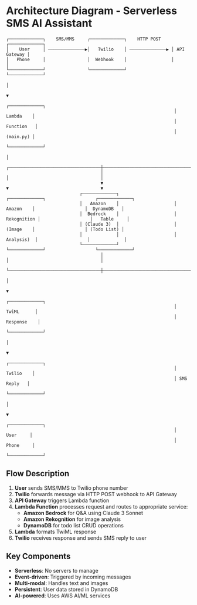 # Architecture Diagram - Serverless SMS AI Assistant

```
┌─────────────┐    SMS/MMS     ┌─────────────┐    HTTP POST    ┌─────────────┐
│    User     │ ──────────────▶│   Twilio    │ ──────────────▶ │ API Gateway │
│   Phone     │                │  Webhook    │                 │             │
└─────────────┘                └─────────────┘                 └─────────────┘
                                                                        │
                                                                        ▼
                                                                ┌─────────────┐
                                                                │   Lambda    │
                                                                │  Function   │
                                                                │   (main.py) │
                                                                └─────────────┘
                                                                        │
                                    ┌───────────────────────────────────┼───────────────────────────────────┐
                                    │                                   │                                   │
                                    ▼                                   ▼                                   ▼
                            ┌─────────────┐                     ┌─────────────┐                   ┌─────────────┐
                            │   Amazon    │                     │   Amazon    │                   │  DynamoDB   │
                            │  Bedrock    │                     │ Rekognition │                   │   Table     │
                            │ (Claude 3)  │                     │   (Image    │                   │ (Todo List) │
                            │             │                     │  Analysis)  │                   │             │
                            └─────────────┘                     └─────────────┘                   └─────────────┘
                                    │                                   │                                   │
                                    └───────────────────────────────────┼───────────────────────────────────┘
                                                                        │
                                                                        ▼
                                                                ┌─────────────┐
                                                                │  TwiML      │
                                                                │ Response    │
                                                                └─────────────┘
                                                                        │
                                                                        ▼
                                                                ┌─────────────┐
                                                                │   Twilio    │
                                                                │ SMS Reply   │
                                                                └─────────────┘
                                                                        │
                                                                        ▼
                                                                ┌─────────────┐
                                                                │    User     │
                                                                │   Phone     │
                                                                └─────────────┘
```

## Flow Description

1. **User** sends SMS/MMS to Twilio phone number
2. **Twilio** forwards message via HTTP POST webhook to API Gateway
3. **API Gateway** triggers Lambda function
4. **Lambda Function** processes request and routes to appropriate service:
   - **Amazon Bedrock** for Q&A using Claude 3 Sonnet
   - **Amazon Rekognition** for image analysis
   - **DynamoDB** for todo list CRUD operations
5. **Lambda** formats TwiML response
6. **Twilio** receives response and sends SMS reply to user

## Key Components

- **Serverless**: No servers to manage
- **Event-driven**: Triggered by incoming messages
- **Multi-modal**: Handles text and images
- **Persistent**: User data stored in DynamoDB
- **AI-powered**: Uses AWS AI/ML services